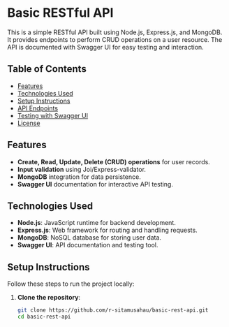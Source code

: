 # Basic RESTful API

This is a simple RESTful API built using Node.js, Express.js, and MongoDB. It provides endpoints to perform CRUD operations on a user resource. The API is documented with Swagger UI for easy testing and interaction.

## Table of Contents

- [Features](#features)
- [Technologies Used](#technologies-used)
- [Setup Instructions](#setup-instructions)
- [API Endpoints](#api-endpoints)
- [Testing with Swagger UI](#testing-with-swagger-ui)
- [License](#license)

## Features

- **Create, Read, Update, Delete (CRUD) operations** for user records.
- **Input validation** using Joi/Express-validator.
- **MongoDB** integration for data persistence.
- **Swagger UI** documentation for interactive API testing.

## Technologies Used

- **Node.js**: JavaScript runtime for backend development.
- **Express.js**: Web framework for routing and handling requests.
- **MongoDB**: NoSQL database for storing user data.
- **Swagger UI**: API documentation and testing tool.

## Setup Instructions

Follow these steps to run the project locally:

1. **Clone the repository**:
   ```bash
   git clone https://github.com/r-sitamusahau/basic-rest-api.git
   cd basic-rest-api
